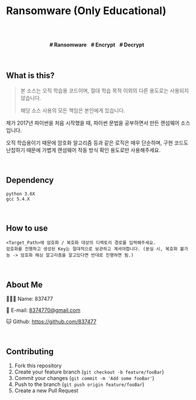 # Ransomware (Only Educational)
<br><br>

<div align=center>
   <strong># Ransomware</strong> &nbsp;
   <strong># Encrypt</strong> &nbsp;
   <strong># Decrypt</strong> &nbsp;
   <br><br>
</div>
<br>

## What is this?
> 본 소스는 오직 학습용 코드이며, 절대 학습 목적 이외의 다른 용도로는 사용되지 않습니다.
>
> 해당 소스 사용의 모든 책임은 본인에게 있습니다.

제가 2017년 파이썬을 처음 시작했을 때, 파이썬 문법을 공부하면서 만든 랜섬웨어 소스입니다.

오직 학습용이기 때문에 암호화 알고리즘 등과 같은 로직은 매우 단순하며, 구현 코드도 난잡하기 때문에 가볍게 랜섬웨어 작동 방식 확인 용도로만 사용해주세요.  

<br>

## Dependency
```shell
python 3.6X
gcc 5.4.X
```
<br>

## How to use
```
<Target_Path>에 암호화 / 복호화 대상의 디렉토리 경로를 입력해주세요.
암호화를 진행하고 생성된 Key는 절대적으로 보관하고 계셔야합니다. (분실 시, 복호화 불가능 -> 암호화 해싱 알고리즘을 알고있다면 반대로 진행하면 됨.) 
```
<br>

## About Me
🙋🏻‍♂️ Name: 837477

📧 E-mail: 8374770@gmail.com

🐱 Github: https://github.com/837477

<br>

## Contributing
1. Fork this repository
2. Create your feature branch (`git checkout -b feature/fooBar`)
3. Commit your changes (`git commit -m 'Add some fooBar'`)
4. Push to the branch (`git push origin feature/fooBar`)
5. Create a new Pull Request
